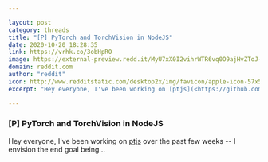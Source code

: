 ```yaml
---

layout: post
category: threads
title: "[P] PyTorch and TorchVision in NodeJS"
date: 2020-10-20 18:28:35
link: https://vrhk.co/3obHpRO
image: https://external-preview.redd.it/MyU7xX0I2vihrWTR6vq0O9ajHvZToJ-tOj7eaJuGiQw.jpg?width=400&height=209.42408377&auto=webp&crop=400:209.42408377,smart&s=0734761ab4ab9a8e1c505aee10af714a29990fd7
domain: reddit.com
author: "reddit"
icon: http://www.redditstatic.com/desktop2x/img/favicon/apple-icon-57x57.png
excerpt: "Hey everyone, I've been working on [ptjs](<https://github.com/raghavmecheri/ptjs>) over the past few weeks -- I envision the end goal being..."

---
```


### [P] PyTorch and TorchVision in NodeJS

Hey everyone, I've been working on [ptjs](<https://github.com/raghavmecheri/ptjs>) over the past few weeks -- I envision the end goal being...